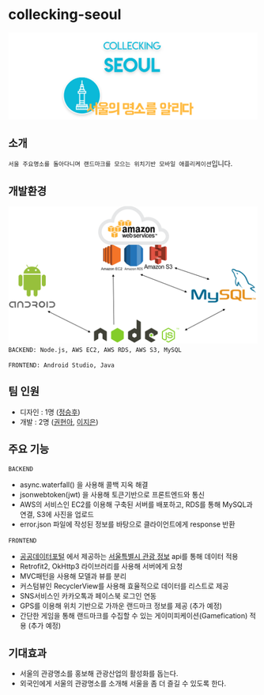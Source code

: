 # collecking-seoul

![image](./image/introduction.png)
## 소개
`서울 주요명소를 돌아다니며 랜드마크를 모으는 위치기반 모바일 애플리케이션`입니다.


## 개발환경
![image](./image/environment.png)
`BACKEND: Node.js, AWS EC2, AWS RDS, AWS S3, MySQL`

`FRONTEND: Android Studio, Java`


## 팀 인원
- 디자인 : 1명 ([정승후](https://tmdgn07.wixsite.com/huya-portfolio))
- 개발 : 2명 ([권현아](https://github.com/kwonhyeona), [이지은](https://github.com/Leejieun3001))


## 주요 기능
`BACKEND`
- async.waterfall() 을 사용해 콜백 지옥 해결
- jsonwebtoken(jwt) 을 사용해 토큰기반으로 프론트엔드와 통신
- AWS의 서비스인 EC2를 이용해 구축된 서버를 배포하고, RDS를 통해 MySQL과 연결, S3에 사진을 업로드
- error.json 파일에 작성된 정보를 바탕으로 클라이언트에게 response 반환

`FRONTEND`
- [공공데이터포털](https://www.data.go.kr/) 에서 제공하는 [서울특별시 관광 정보](https://www.data.go.kr/dataset/3054257/fileData.do) api를 통해 데이터 적용
- Retrofit2, OkHttp3 라이브러리를 사용해 서버에게 요청
- MVC패턴을 사용해 모델과 뷰를 분리
- 커스텀뷰인 RecyclerView를 사용해 효율적으로 데이터를 리스트로 제공
- SNS서비스인 카카오톡과 페이스북 로그인 연동
- GPS를 이용해 위치 기반으로 가까운 랜드마크 정보를 제공 (추가 예정)
- 간단한 게임을 통해 랜드마크를 수집할 수 있는 게이미피케이션(Gamefication) 적용 (추가 예정)


## 기대효과
- 서울의 관광명소를 홍보해 관광산업의 활성화를 돕는다.
- 외국인에게 서울의 관광명소를 소개해 서울을 좀 더 즐길 수 있도록 한다.
